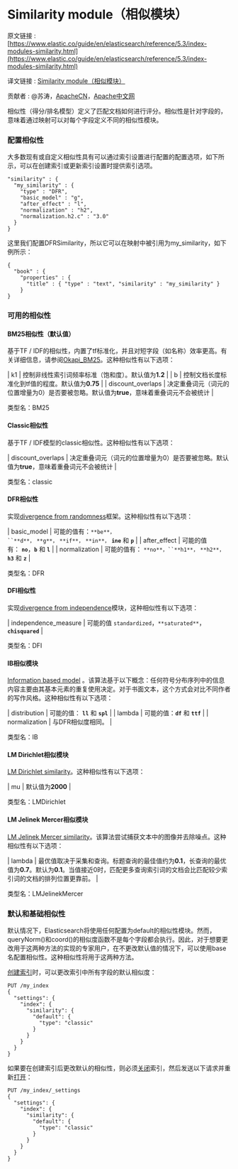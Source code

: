 # Similarity module（相似模块）

原文链接 : [https://www.elastic.co/guide/en/elasticsearch/reference/5.3/index-modules-similarity.html](https://www.elastic.co/guide/en/elasticsearch/reference/5.3/index-modules-similarity.html)

译文链接 : [Similarity module（相似模块）](/pages/viewpage.action?pageId=10028541)

贡献者 : @苏涛，[ApacheCN](/display/~apachecn)，[Apache中文网](/display/~apachechina)

相似性（得分/排名模型）定义了匹配文档如何进行评分。相似性是针对字段的，意味着通过映射可以对每个字段定义不同的相似性模块。

### 配置相似性

大多数现有或自定义相似性具有可以通过索引设置进行配置的配置选项，如下所示，可以在创建索引或更新索引设置时提供索引选项。

```
"similarity" : {
  "my_similarity" : {
    "type" : "DFR",
    "basic_model" : "g",
    "after_effect" : "l",
    "normalization" : "h2",
    "normalization.h2.c" : "3.0"
  }
}
```

这里我们配置DFRSimilarity，所以它可以在映射中被引用为my_similarity，如下例所示：

```
{
  "book" : {
    "properties" : {
      "title" : { "type" : "text", "similarity" : "my_similarity" }
    }
}
```

### 可用的相似性

#### BM25相似性（默认值）

基于TF / IDF的相似性，内置了tf标准化，并且对短字段（如名称）效率更高。有关详细信息，请参阅[Okapi_BM25](https://en.wikipedia.org/wiki/Okapi_BM25)。这种相似性有以下选项：

| k1 | 控制非线性索引词频率标准（饱和度）。默认值为**1.2** |
| b | 控制文档长度标准化到tf值的程度。默认值为**0.75** |
| discount_overlaps | 决定重叠词元（词元的位置增量为0）是否要被忽略。默认值为**true**，意味着重叠词元不会被统计 |

类型名：BM25

#### Classic相似性

基于TF / IDF模型的classic相似性。这种相似性有以下选项：

| discount_overlaps | 决定重叠词元（词元的位置增量为0）是否要被忽略。默认值为**true**，意味着重叠词元不会被统计 |

类型名：classic

#### DFR相似性

实现[divergence from randomness](http://lucene.apache.org/core/5_2_1/core/org/apache/lucene/search/similarities/DFRSimilarity.html)框架。这种相似性有以下选项：

| basic_model | 可能的值有：`**be**，``**d**，` `**g**，` `**if**，` `**in**，` **`ine`** 和 **`p`** |
| after_effect | 可能的值有： **`no`**，**`b`** 和 **`l`** |
| normalization | 可能的值有： `**no**，``**h1**，` `**h2**，`**`h3`** 和 **`z`** |

类型名：DFR

#### DFI相似性

实现[divergence from independence](http://trec.nist.gov/pubs/trec21/papers/irra.web.nb.pdf)模块，这种相似性有以下选项：

| independence_measure | 可能的值 `standardized`，`**saturated**`，**`chisquared`** |

类型名：DFI

#### IB相似模块

[Information based model](http://lucene.apache.org/core/5_2_1/core/org/apache/lucene/search/similarities/IBSimilarity.html) 。该算法基于以下概念：任何符号分布序列中的信息内容主要由其基本元素的重复使用决定。对于书面文本，这个方式会对比不同作者的写作风格。这种相似性有以下选项：

| distribution | 可能的值： **`ll`** 和 **`spl`** |
| lambda | 可能的值：**`df`** 和 **`ttf`** |
| normalization | 与DFR相似度相同。 |

类型名：IB

#### LM Dirichlet相似模块

[LM Dirichlet similarity](http://lucene.apache.org/core/5_2_1/core/org/apache/lucene/search/similarities/LMDirichletSimilarity.html)。这种相似性有以下选项：

| mu | 默认值为**2000** |

类型名：LMDirichlet

#### LM Jelinek Mercer相似模块[](http://lucene.apache.org/core/5_2_1/core/org/apache/lucene/search/similarities/LMJelinekMercerSimilarity.html)

[LM Jelinek Mercer similarity](http://lucene.apache.org/core/5_2_1/core/org/apache/lucene/search/similarities/LMJelinekMercerSimilarity.html)。该算法尝试捕获文本中的图像并去除噪点。这种相似性有以下选项：

| lambda | 最优值取决于采集和查询。标题查询的最佳值约为**0.1**，长查询的最优值为**0.7**。默认为**0.1**。当值接近0时，匹配更多查询索引词的文档会比匹配较少索引词的文档的排列位置更靠前。 |

类型名：LMJelinekMercer

### 默认和基础相似性

默认情况下，Elasticsearch将使用任何配置为default的相似性模块。然而，queryNorm()和coord()的相似度函数不是每个字段都会执行。因此，对于想要更改用于这两种方法的实现的专家用户，在不更改默认值的情况下，可以使用base名配置相似性。这种相似性将用于这两种方法。

[创建索引](https://www.elastic.co/guide/en/elasticsearch/reference/5.3/indices-create-index.html)时，可以更改索引中所有字段的默认相似度：

```
PUT /my_index
{
  "settings": {
    "index": {
      "similarity": {
        "default": {
          "type": "classic"
        }
      }
    }
  }
}
```

如果要在创建索引后更改默认的相似性，则必须[关闭](https://www.elastic.co/guide/en/elasticsearch/reference/5.3/indices-open-close.html)索引，然后发送以下请求并重新[打开](https://www.elastic.co/guide/en/elasticsearch/reference/5.3/indices-open-close.html)：

```
PUT /my_index/_settings
{
  "settings": {
    "index": {
      "similarity": {
        "default": {
          "type": "classic"
        }
      }
    }
  }
}
```
